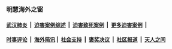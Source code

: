 
### 明慧海外之窗

####  [武汉肺炎](indexes/365.md?t=07032100) &nbsp;|&nbsp;  [迫害案例综述](indexes/328.md?t=07032100) &nbsp;|&nbsp; [迫害致死案例](indexes/277.md?t=07032100)  &nbsp;|&nbsp; [更多迫害案例](indexes/81.md?t=07032100)  &nbsp;|&nbsp; 
####  [时事评论](indexes/19.md?t=07032100) &nbsp;|&nbsp; [海外简讯](indexes/245.md?t=07032100)&nbsp;|&nbsp;  [社会支持](indexes/140.md?t=07032100) &nbsp;|&nbsp; [褒奖决议](indexes/282.md?t=07032100) &nbsp;|&nbsp; [社区报道](indexes/91.md?t=07032100)  &nbsp;|&nbsp; [天人之间](indexes/78.md?t=07032100) 

